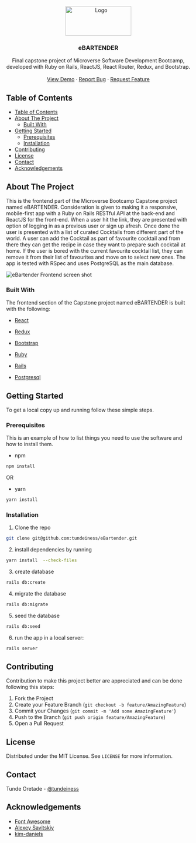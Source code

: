 
<!-- PROJECT LOGO -->
<br />
<p align="center">
  <a href="https://github.com/tundeiness/eBartender">
    <img src="https://user-images.githubusercontent.com/25479050/76873102-9e03e200-686d-11ea-9ff5-a928ff9cc97d.png" alt="Logo" width="180" height="80">
  </a>

  <h3 align="center">eBARTENDER</h3>

  <p align="center">
    Final capstone project of Microverse Software Development Bootcamp, developed with Ruby on Rails, ReactJS, React Router, Redux, and Bootstrap.
    <br />
    <br />
    <a href="https://gentle-harbor-14657.herokuapp.com">View Demo</a>
    ·
    <a href="https://github.com/tundeiness/eBartender/issues">Report Bug</a>
    ·
    <a href="https://github.com/tundeiness/eBartender/issues">Request Feature</a>
  </p>
</p>


<!-- TABLE OF CONTENTS -->
## Table of Contents

- [Table of Contents](#table-of-contents)
- [About The Project](#about-the-project)
  - [Built With](#built-with)
- [Getting Started](#getting-started)
  - [Prerequisites](#prerequisites)
  - [Installation](#installation)
- [Contributing](#contributing)
- [License](#license)
- [Contact](#contact)
- [Acknowledgements](#acknowledgements)



<!-- ABOUT THE PROJECT -->
## About The Project

This is the frontend part of the Microverse Bootcamp Capstone project named eBARTENDER. Consideration is given to making it a responsive, mobile-first app with a Ruby on Rails RESTful API at the back-end and ReactJS for the front-end.
When a user hit the link, they are presented with option of logging in as a
previous user or sign up afresh. Once done the user is presented with a list of
curated Cocktails from different part of the world. A user can add the Cocktail
as part of favourite cocktail and from there they can get the recipe in case
they want to prepare such cocktail at home. If the user is bored with the
current favourite cocktail list, they can remove it from their list of
favourites and move on to select new ones. The app is tested with RSpec and uses PostgreSQL as the main
database.

![eBartender Frontend screen shot](https://user-images.githubusercontent.com/25479050/76782412-8a467600-67b0-11ea-90f4-c6ff1a5975ac.gif)

### Built With

The frontend section of the Capstone project named eBARTENDER is built with the following:

- [React](https://reactjs.org/)

- [Redux](https://redux.js.org/)

- [Bootstrap](bootstrap.com/docs/4.0/)

- [Ruby](https://www.ruby-lang.org/en/)

- [Rails](https://rubyonrails.org/)

- [Postgresql](https://postgresql.org/)

<!-- GETTING STARTED -->
## Getting Started

To get a local copy up and running follow these simple steps.

### Prerequisites

This is an example of how to list things you need to use the software and how to
install them.

* npm

```sh
npm install
```

OR

* yarn

```sh
yarn install
```


### Installation

1. Clone the repo

```sh
git clone git@github.com:tundeiness/eBartender.git
```

2. install dependencies by running

```sh
yarn install  --check-files
```

3. create database

```sh
rails db:create
```

4. migrate the database

```sh
rails db:migrate
```

5. seed the database

```sh
rails db:seed
```

6. run the app in a local server:

```sh
rails server
```

## Contributing

Contribution to make this project better are appreciated and can be done
following this steps:

1. Fork the Project
2. Create your Feature Branch (`git checkout -b feature/AmazingFeature`)
3. Commit your Changes (`git commit -m 'Add some AmazingFeature'`)
4. Push to the Branch (`git push origin feature/AmazingFeature`)
5. Open a Pull Request

<!-- LICENSE -->
## License

Distributed under the MIT License. See `LICENSE` for more information.

<!-- CONTACT -->
## Contact

Tunde Oretade - [@tundeiness](https://twitter.com/tundeiness)

<!-- Project Link: [https://github.com/your_username/repo_name](https://github.com/your_username/repo_name) -->

## Acknowledgements

- [Font Awesome](https://fontawesome.com)
- [Alexey Savitskiy](https://www.behance.net/gallery/37706679/Circle-(Landing-page-Dashboard-Mobile-App))
- [kim-daniels](https://unsplash.com)

<!-- https://github.com/tundeiness/tipsy_bartender -->

<!-- MARKDOWN LINKS & IMAGES -->
<!-- https://www.markdownguide.org/basic-syntax/#reference-style-links -->


[contributors-shield]: https://img.shields.io/github/contributors/tundeiness/eBartender.svg?style=flat-square
[contributors-url]: https://github.com/tundeiness/eBartender/graphs/contributors
[forks-shield]: https://img.shields.io/github/forks/tundeiness/eBartender.svg?style=flat-square
[forks-url]: https://github.com/tundeiness/tundeiness/eBartender/network/members
[stars-shield]: https://img.shields.io/github/stars/tundeiness/eBartender.svg?style=flat-square
[stars-url]: https://github.com/tundeiness/tundeiness/eBartender/stargazers
[issues-shield]: https://img.shields.io/github/issues/tundeiness/eBartender.svg?style=flat-square
[issues-url]: https://github.com/tundeiness/eBartender/issues
[license-shield]: https://img.shields.io/github/license/tundeiness/eBartender.svg?style=flat-square
[license-url]: https://github.com/tundeiness/eBartender/blob/master/LICENSE.txt
[linkedin-shield]: https://img.shields.io/badge/-LinkedIn-black.svg?style=flat-square&logo=linkedin&colorB=555
[linkedin-url]: https://www.linkedin.com/in/tunde-oretade/
[product-screenshot]: images/screenshot.png

